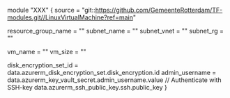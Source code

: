 module "XXX" {
  source = "git::https://github.com/GemeenteRotterdam/TF-modules.git//LinuxVirtualMachine?ref=main"

  resource_group_name = ""
  subnet_name         = ""
  subnet_vnet         = ""
  subnet_rg           = ""

  vm_name  = ""
  vm_size  = ""

  disk_encryption_set_id = data.azurerm_disk_encryption_set.disk_encryption.id
  admin_username         = data.azurerm_key_vault_secret.admin_username.value // Authenticate with SSH-key
  data.azurerm_ssh_public_key.ssh.public_key
}
